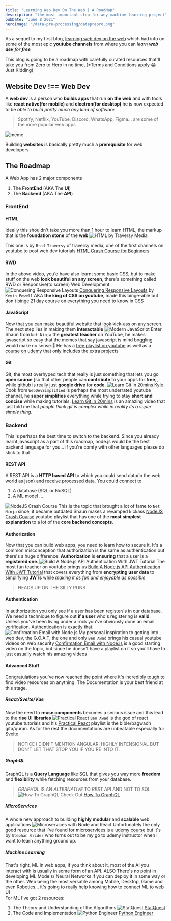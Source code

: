 ```yaml
---
title: "Learning Web Dev On The Web | A RoadMap"
description: "the most important step for any machine learning project"
pubDate: "June 8 2021"
heroImage: "/data-pre-processing/dataprepro.png"
---
```


As a sequel to my first blog, [learning web dev on the web](https://dev.to/lucidmach/learning-web-dev-on-the-web-ifp) which had info on some of the most epic **youtube channels** from where you can _learn **web dev** for **free**_

This blog is going to be a roadmap with carefully curated resources that'll take you from Zero to Hero in no time,
(\*Terms and Conditions apply 😂 Just Kidding)

## Website Dev !== Web Dev

A **web dev** is a person who **builds apps** that run **on the web** and with tools like **react native(for mobile)** and **electron(for desktop)** he is now expected to be _able to build pretty much any kind of software_

> Spotify, Netflix, YouTube, Discord, WhatsApp, Figma... are some of the more popular web apps

![meme](https://img.devrant.com/devrant/rant/r_1922199_oCEix.jpg)

Building **websites** is basically pretty much a **prerequisite** for web developers

## The Roadmap

A Web App has 2 major components

1. The **FrontEnd** (AKA The **UI**)
2. The **Backend** (AKA The **API**)

### FrontEnd

#### HTML

Ideally this shouldn't take you more than 1 hour to learn HTML, the markup that is the **foundation stone** of the **web**
![HTML by Traversy Media](https://i.ytimg.com/vi/UB1O30fR-EE/maxresdefault.jpg)

This one is by `Brad Traversy` of traversy media, one of the first channels on youtube to post web dev tutorials [HTML Crash Course for Beginners](https://www.youtube.com/watch?v=UB1O30fR-EE)

#### RWD

In the above video, you'd have also learnt some basic CSS, but to make stuff on the web **look beautiful on any screen**, there's something called RWD or Responsive(to screen) Web Development.
![Conquering Responsive Layouts](https://d31ezp3r8jwmks.cloudfront.net/gjQ6wqLoXSviuBRJPa3PXUPi)
[Conquering Responsive Layouts](https://courses.kevinpowell.co/conquering-responsive-layouts) by `Kevin Powell` AKA **the king of CSS on youtube**, made this binge-able but don't binge 21 day course on everything you need to know in CSS

#### JavaScript

Now that you can make beautiful website that look kick-ass on any screen. The next step lies in making them **interactable**
![Modern JavaScript](https://cdn.fs.teachablecdn.com/Mk8sfdnTzdk3ONMbBFWg)
Enter Shaun from `Net Ninja` the **greatest teacher** on YouTube, he makes javascript so easy that the memes that say javascript is mind boggling would make no sense.🤯
He has a [free playlist on youtube](https://youtube.com/playlist?list=PL4cUxeGkcC9haFPT7J25Q9GRB_ZkFrQAc) as well as a [course on udemy](https://www.udemy.com/course/modern-javascript-from-novice-to-ninja/) that only includes the extra projects

#### Git

Git, the most overhyped tech that really is just something that lets you go **open source** [so that other people can **contribute** to your apps for **free**], while github is really just **google drive** for **code**.
![Learn Git in 20mins](https://i.ytimg.com/vi/IHaTbJPdB-s/maxresdefault.jpg)
Kyle Cook from `WebDevSimplified` is perhaps the most underrated youtube channel, he **super simplifies** everything while trying to stay **short and concise** while making tutorials.
[Learn Git in 20mins](https://www.youtube.com/watch?v=IHaTbJPdB-s) is an amazing video that just told me that _people think git is complex while in reality its a super simple thing_.

### Backend

This is perhaps the best time to switch to the backend. Since you already learnt javascript as a part of this roadmap, node.js would be the best backend language for you... if you're comfy with other languages please do stick to that

#### REST API

A REST API is a **HTTP based API** to which you could send data(in the web world as json) and receive processed data.
You could connect to

1. A database (SQL or NoSQL)
2. A ML model
   ...

![NodeJS Crash Course](https://i.ytimg.com/vi/zb3Qk8SG5Ms/maxresdefault.jpg)
This is the topic that brought a lot of fame to `Net Ninja` since, it became outdated Shaun makes a revamped kickass [NodeJS Crash Course](https://youtube.com/playlist?list=PL4cUxeGkcC9jsz4LDYc6kv3ymONOKxwBU) youtube playlist that has one of the **most simplest explanation** to a lot of the **core backend concepts**.

#### Authorization

Now that you can build web apps, you need to learn how to secure it. It's a common misconception that authorization is the same as authentication but there's a huge difference.
**Authorization** is **ensuring** that a user is a **registered one**.
![Build A Node.js API Authentication With JWT Tutorial](https://i.ytimg.com/vi/2jqok-WgelI/maxresdefault.jpg)
The most fun teacher on youtube brings us [Build A Node.js API Authentication With JWT Tutorial](https://www.youtube.com/watch?v=2jqok-WgelI) that covers everything from **encrypting user data** to simplifying **JWTs** while _making it as fun and enjoyable as possible_

> HEADS UP ON THE SILLY PUNS

#### Authentication

In authorization you only see if a user has been register/is in our database. We need a technique to figure out **if a user** who's registering is **valid**.
Unless you've been living under a rock you've obviously done an email verification. Authentication is exactly that.
![Confirmation Email with Node.js](https://res.cloudinary.com/practicaldev/image/fetch/s--Q4ViiBA_--/c_imagga_scale,f_auto,fl_progressive,h_420,q_auto,w_1000/https://geekyturtles.com/assets/static/cover.872e63c.a2359baff849b8f684836f5a43dde302.png)
My personal inspiration to getting into web dev, the G.O.A.T, the one and only `Ben Awad` brings his casual youtube videos on web security [Confirmation Email with Node.js](https://www.youtube.com/watch?v=76tKpVbjhu8) is a good starting video on the topic, but since he doesn't have a playlist on it so you'll have to just casually watch his amazing videos

#### Advanced Stuff

Congratulations you've now reached the point where it's incredibly tough to find video resources on anything.
The Documentation is your best friend at this stage.

##### React/Svelte/Vue

Now the need to **reuse components** becomes a serious issue and this lead to the **rise UI libraries**
![Practical React](https://i.ytimg.com/vi/FMCX25WjU9o/maxresdefault.jpg)
`Ben Awad` is the god of react youtube tutorials and his [Practical React](https://www.youtube.com/playlist?list=PLN3n1USn4xlntqksY83W3997mmQPrUmqM) playlist is the bible/bagwadh gita/quran.
As for the rest the documentations are unbeatable especially for Svelte

> NOTICE I DIDN'T MENTION ANGULAR, HIGHLY INTENSIONAL BUT DON'T LET THAT STOP YOU IF YOU'RE INTO IT.

##### GraphQL

GraphQL is a **Query Language** like SQL that gives you way more **freedom** and **flexibility** while fetching resources from your database.

> _GRAPHQL_ IS AN _ALTERNATIVE_ TO _REST_ API AND NOT TO SQL
> ![How To GraphQL](https://www.howtographql.com/social.png)
> Check Out [How To GraphQL](https://www.howtographql.com)

##### MicroServices

A whole new approach to building **highly modular** and **scalable** web applications
![Microservices with Node and React](https://img-c.udemycdn.com/course/480x270/2887266_c696_5.jpg)
Unfortunately the only good resource that I've found for microservices is a [udemy course](https://www.udemy.com/course/microservices-with-node-js-and-react/) but it's by `Stephan Grider` who turns out to be my go to udemy instructor when I want to learn anything ground up.

##### Machine Learning

That's right, ML in web apps, if you think about it, most of the AI you interact with is usually in some form of an API.
ALSO There's no point in developing ML Models/ Neural Networks if you can deploy it in some way or the other.
Web being the most versatile among Mobile, Desktop, Game and even Robotics... it's going to really help knowing how to connect ML to web UI  
For ML I've got 2 resources:

1. The Theory and Understanding of the Algorithms
   ![StatQuest](https://yt3.ggpht.com/ytc/AAUvwnjEkKLjVVfaGrs4Y-teISVqFmssnK7Ia19fLGi-=s900-c-k-c0x00ffffff-no-rj)
   [StatQuest](https://youtube.com/playlist?list=PLblh5JKOoLUICTaGLRoHQDuF_7q2GfuJF)
2. The Code and Implementation
   ![Python Engineer](https://www.python-engineer.com/images/titles/mlfromscratch.webp)
   [Python Engineer](https://youtube.com/playlist?list=PLqnslRFeH2Upcrywf-u2etjdxxkL8nl7E)
